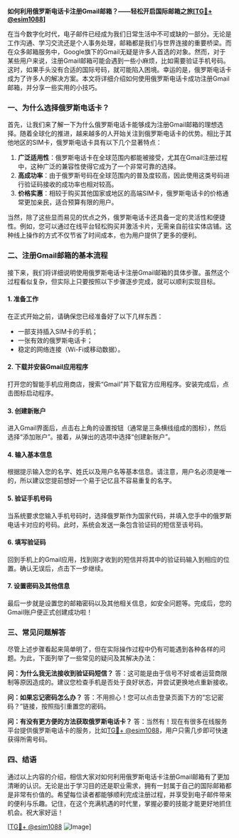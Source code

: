 **如何利用俄罗斯电话卡注册Gmail邮箱？——轻松开启国际邮箱之旅[[TG💪+ @esim1088](https://t.me/s/esim1088)]**

在当今数字化时代，电子邮件已经成为我们日常生活中不可或缺的一部分。无论是工作沟通、学习交流还是个人事务处理，邮箱都是我们与世界连接的重要桥梁。而在众多邮箱服务中，Google旗下的Gmail无疑是许多人首选的对象。然而，对于某些用户来说，注册Gmail邮箱可能会遇到一些小麻烦，比如需要验证手机号码。这时，如果手头没有合适的国际号码，就可能陷入困境。幸运的是，俄罗斯电话卡成为了许多人的解决方案。本文将详细介绍如何使用俄罗斯电话卡成功注册Gmail邮箱，并分享一些实用的小技巧。

### 一、为什么选择俄罗斯电话卡？

首先，让我们来了解一下为什么俄罗斯电话卡能够成为注册Gmail邮箱的理想选择。随着全球化的推进，越来越多的人开始关注到俄罗斯电话卡的优势。相比于其他地区的SIM卡，俄罗斯电话卡具有以下几个显著特点：

1. **广泛适用性**：俄罗斯电话卡在全球范围内都能被接受，尤其在Gmail注册过程中，这种广泛的兼容性使得它成为了一个非常可靠的选择。
2. **高成功率**：由于俄罗斯号码在全球范围内的普及度较高，因此使用这类号码进行验证码接收的成功率也相对较高。
3. **价格实惠**：相较于购买其他国家或地区的高端SIM卡，俄罗斯电话卡的价格通常更加亲民，适合预算有限的用户。

当然，除了这些显而易见的优点之外，俄罗斯电话卡还具备一定的灵活性和便捷性。例如，您可以通过在线平台轻松购买并激活卡片，无需亲自前往实体店铺。这种线上操作的方式不仅节省了时间成本，也为用户提供了更多的便利。

### 二、注册Gmail邮箱的基本流程

接下来，我们将详细说明使用俄罗斯电话卡注册Gmail邮箱的具体步骤。虽然这个过程看似复杂，但实际上只要按照以下步骤逐步完成，就可以顺利实现目标。

#### 1. 准备工作

在正式开始之前，请确保您已经准备好了以下几样东西：
- 一部支持插入SIM卡的手机；
- 一张有效的俄罗斯电话卡；
- 稳定的网络连接（Wi-Fi或移动数据）。

#### 2. 下载并安装Gmail应用程序

打开您的智能手机应用商店，搜索“Gmail”并下载官方应用程序。安装完成后，点击图标启动程序。

#### 3. 创建新账户

进入Gmail界面后，点击右上角的设置按钮（通常是三条横线组成的图标），然后选择“添加账户”。接着，从弹出的选项中选择“创建新账户”。

#### 4. 输入基本信息

根据提示输入您的名字、姓氏以及用户名等基本信息。请注意，用户名必须是唯一的，所以建议您提前想好一个易于记忆且不容易重复的名字。

#### 5. 验证手机号码

当系统要求您输入手机号码时，选择俄罗斯作为国家代码，并填入您手中的俄罗斯电话卡对应的号码。此时，系统会发送一条包含验证码的短信至该号码。

#### 6. 填写验证码

回到手机上的Gmail应用，找到刚才收到的短信并将其中的验证码输入到相应的位置。确认无误后，点击下一步继续。

#### 7. 设置密码及其他信息

最后一步就是设置您的邮箱密码以及其他相关信息，如安全问题等。完成后，您的Gmail账户便正式创建成功啦！

### 三、常见问题解答

尽管上述步骤看起来简单明了，但在实际操作过程中仍有可能遇到各种各样的问题。为此，下面列举了一些常见的疑问及其解决办法：

**问：为什么我无法接收到验证码短信？**
答：这可能是由于信号不好或者运营商限制等原因造成的。建议您检查手机是否处于良好状态，并尝试更换地点重新接收。

**问：如果忘记密码怎么办？**
答：不用担心！您可以点击登录页面下方的“忘记密码？”链接，按照指引重置您的密码。

**问：有没有更方便的方法获取俄罗斯电话卡？**
答：当然有！现在有很多在线服务平台提供俄罗斯电话卡的服务，比如[TG💪+ @esim1088](https://t.me/s/esim1088)，用户只需几步即可快速获得所需号码。

### 四、结语

通过以上内容的介绍，相信大家对如何利用俄罗斯电话卡注册Gmail邮箱有了更加清晰的认识。无论是出于学习目的还是职业需求，拥有一封属于自己的国际邮箱都是非常有价值的。希望每位读者都能够顺利完成注册过程，并享受到电子邮件带来的便利与乐趣。记住，在这个充满机遇的时代里，掌握必要的技能才能更好地抓住机会。祝大家好运！

[[TG💪+ @esim1088](https://t.me/s/esim1088) ![Image](https://i.postimg.cc/4NQfJmqS/Snipaste-2025-05-13-00-14-12.png)]